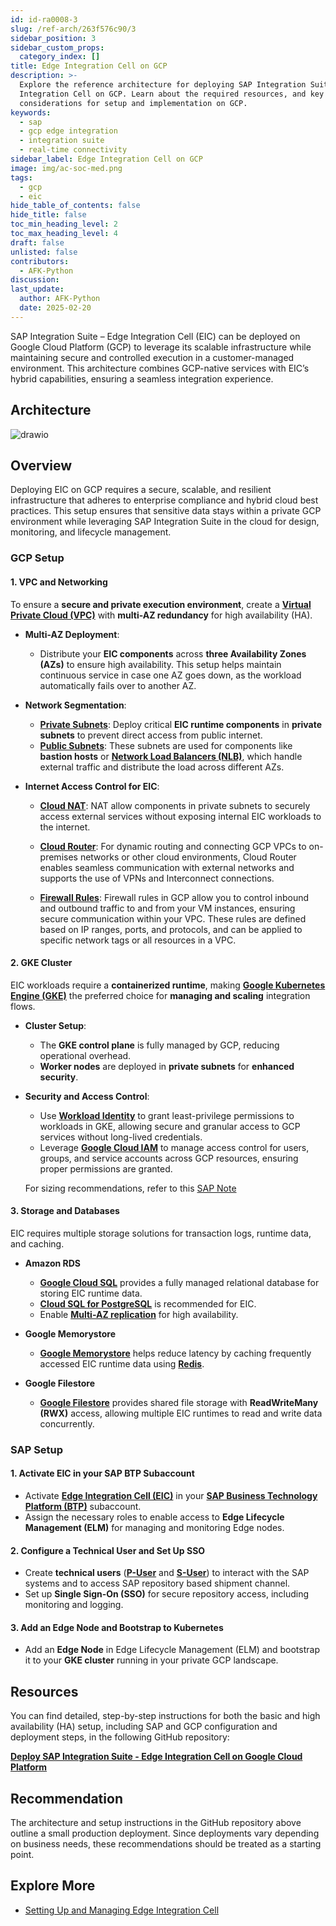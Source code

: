 ```yaml
---
id: id-ra0008-3
slug: /ref-arch/263f576c90/3
sidebar_position: 3
sidebar_custom_props:
  category_index: []
title: Edge Integration Cell on GCP
description: >-
  Explore the reference architecture for deploying SAP Integration Suite - Edge
  Integration Cell on GCP. Learn about the required resources, and key
  considerations for setup and implementation on GCP.
keywords:
  - sap
  - gcp edge integration
  - integration suite
  - real-time connectivity
sidebar_label: Edge Integration Cell on GCP
image: img/ac-soc-med.png
tags:
  - gcp
  - eic
hide_table_of_contents: false
hide_title: false
toc_min_heading_level: 2
toc_max_heading_level: 4
draft: false
unlisted: false
contributors:
  - AFK-Python
discussion: 
last_update:
  author: AFK-Python
  date: 2025-02-20
---
```


SAP Integration Suite – Edge Integration Cell (EIC) can be deployed on Google Cloud Platform (GCP) to leverage its scalable infrastructure while maintaining secure and controlled execution in a customer-managed environment. This architecture combines GCP-native services with EIC’s hybrid capabilities, ensuring a seamless integration experience.

## Architecture

![drawio](drawio/sap-edge-integration-cell-gcp.drawio)


## Overview

Deploying EIC on GCP requires a secure, scalable, and resilient infrastructure that adheres to enterprise compliance and hybrid cloud best practices. This setup ensures that sensitive data stays within a private GCP environment while leveraging SAP Integration Suite in the cloud for design, monitoring, and lifecycle management.  


### GCP Setup

#### 1. VPC and Networking

To ensure a **secure and private execution environment**, create a **[Virtual Private Cloud (VPC)](https://cloud.google.com/vpc/docs/vpc)** with **multi-AZ redundancy** for high availability (HA).

- **Multi-AZ Deployment**:
  - Distribute your **EIC components** across **three Availability Zones (AZs)** to ensure high availability. This setup helps maintain continuous service in case one AZ goes down, as the workload automatically fails over to another AZ.
  
- **Network Segmentation**:
  - **[Private Subnets](https://cloud.google.com/vpc/docs/subnets)**: Deploy critical **EIC runtime components** in **private subnets** to prevent direct access from public internet.
  - **[Public Subnets](https://cloud.google.com/vpc/docs/subnets)**: These subnets are used for components like **bastion hosts** or **[Network Load Balancers (NLB)](https://cloud.google.com/load-balancing/docs/load-balancing-overview)**, which handle external traffic and distribute the load across different AZs.

- **Internet Access Control for EIC**:
  - **[Cloud NAT](https://cloud.google.com/nat/docs/overview)**: NAT allow components in private subnets to securely access external services without exposing internal EIC workloads to the internet.
  - **[Cloud Router](https://cloud.google.com/network-connectivity/docs/router/concepts/overview)**: For dynamic routing and connecting GCP VPCs to on-premises networks or other cloud environments, Cloud Router enables seamless communication with external networks and supports the use of VPNs and Interconnect connections.

  - **[Firewall Rules](https://cloud.google.com/firewall/docs/firewalls)**: Firewall rules in GCP allow you to control inbound and outbound traffic to and from your VM instances, ensuring secure communication within your VPC. These rules are defined based on IP ranges, ports, and protocols, and can be applied to specific network tags or all resources in a VPC.




#### 2. GKE Cluster  

EIC workloads require a **containerized runtime**, making **[Google Kubernetes Engine (GKE)](https://cloud.google.com/kubernetes-engine/docs)** the preferred choice for **managing and scaling** integration flows.  

- **Cluster Setup**:  
  - The **GKE control plane** is fully managed by GCP, reducing operational overhead.  
  - **Worker nodes** are deployed in **private subnets** for **enhanced security**.  

- **Security and Access Control**:  
  - Use **[Workload Identity](https://cloud.google.com/kubernetes-engine/docs/how-to/workload-identity)** to grant least-privilege permissions to workloads in GKE, allowing secure and granular access to GCP services without long-lived credentials. 
  - Leverage **[Google Cloud IAM](https://cloud.google.com/iam/docs/)** to manage access control for users, groups, and service accounts across GCP resources, ensuring proper permissions are granted.
 

  For sizing recommendations, refer to this [SAP Note](https://me.sap.com/notes/3247839)


#### 3. Storage and Databases  

EIC requires multiple storage solutions for transaction logs, runtime data, and caching.

- **Amazon RDS**  
  - **[Google Cloud SQL](https://cloud.google.com/sql/docs/introduction)** provides a fully managed relational database for storing EIC runtime data.  
  - **[Cloud SQL for PostgreSQL](https://cloud.google.com/sql/docs/postgres)** is recommended for EIC.
  - Enable **[Multi-AZ replication](https://cloud.google.com/sql/docs/postgres/configure-ha)** for high availability.

- **Google Memorystore**  
  - **[Google Memorystore](https://cloud.google.com/memorystore#documentation)** helps reduce latency by caching frequently accessed EIC runtime data using **[Redis](https://cloud.google.com/memorystore/docs/cluster/memorystore-for-redis-cluster-overview)**. 


- **Google Filestore**  
  - **[Google Filestore](https://cloud.google.com/filestore#documentation)** provides shared file storage with **ReadWriteMany (RWX)** access, allowing multiple EIC runtimes to read and write data concurrently.


### SAP Setup

#### 1. Activate EIC in your SAP BTP Subaccount
- Activate **[Edge Integration Cell (EIC)](https://help.sap.com/docs/integration-suite/sap-integration-suite/what-is-sap-integration-suite-edge-integration-cell)** in your **[SAP Business Technology Platform (BTP)](https://help.sap.com/docs/btp?locale=en-US)** subaccount.  
- Assign the necessary roles to enable access to **Edge Lifecycle Management (ELM)** for managing and monitoring Edge nodes.  


#### 2. Configure a Technical User and Set Up SSO 
- Create **technical users** (**[P-User](https://help.sap.com/docs/EDGE_LIFECYCLE_MANAGEMENT/9d5719aae5aa4d479083253ba79c23f9/edcd1a455afb4cb0b6b1b3d148256468.html)** and **[S-User](https://www.sap.com/account/universal-id.html)**) to interact with the SAP systems and to access SAP repository based shipment channel.  
- Set up **Single Sign-On (SSO)** for secure repository access, including monitoring and logging.  


#### 3. Add an Edge Node and Bootstrap to Kubernetes
- Add an **Edge Node** in Edge Lifecycle Management (ELM) and bootstrap it to your **GKE cluster** running in your private GCP landscape.   



## Resources

You can find detailed, step-by-step instructions for both the basic and high availability (HA) setup, including SAP and GCP configuration and deployment steps, in the following GitHub repository:

[**Deploy SAP Integration Suite - Edge Integration Cell on Google Cloud Platform**](https://github.tools.sap/btp-use-case-factory/edge-integration-cell-gcp)

## Recommendation
The architecture and setup instructions in the GitHub repository above outline a small production deployment. Since deployments vary depending on business needs, these recommendations should be treated as a starting point.

## Explore More
- [Setting Up and Managing Edge Integration Cell](https://help.sap.com/docs/integration-suite/sap-integration-suite/setting-up-and-managing-edge-integration-cell)